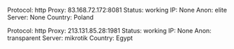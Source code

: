 Protocol: http
Proxy: 83.168.72.172:8081
Status: working
IP: None
Anon: elite
Server: None
Country: Poland

Protocol: http
Proxy: 213.131.85.28:1981
Status: working
IP: None
Anon: transparent
Server: mikrotik
Country: Egypt

